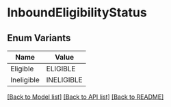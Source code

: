 # InboundEligibilityStatus

## Enum Variants

| Name | Value |
|---- | -----|
| Eligible | ELIGIBLE |
| Ineligible | INELIGIBLE |


[[Back to Model list]](../README.md#documentation-for-models) [[Back to API list]](../README.md#documentation-for-api-endpoints) [[Back to README]](../README.md)


